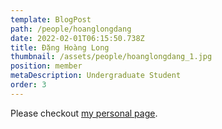 ```yaml
---
template: BlogPost
path: /people/hoanglongdang
date: 2022-02-01T06:15:50.738Z
title: Đặng Hoàng Long
thumbnail: /assets/people/hoanglongdang_1.jpg
position: member
metaDescription: Undergraduate Student
order: 3
---
```


Please checkout [my personal page](https://users.soict.hust.edu.vn/thanghq/?fbclid=IwAR2VaQ-JSrqiP-WFBaP8wqQMsfEwQ9ep10KAqNoQY63w2lZWPJuHPdgT8kQ).
